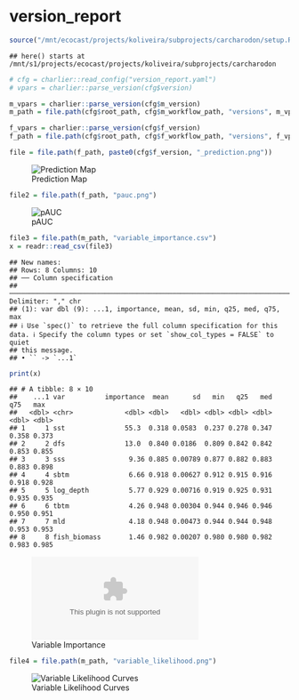 version_report
================

``` r
source("/mnt/ecocast/projects/koliveira/subprojects/carcharodon/setup.R")
```

    ## here() starts at /mnt/s1/projects/ecocast/projects/koliveira/subprojects/carcharodon

``` r
# cfg = charlier::read_config("version_report.yaml")
# vpars = charlier::parse_version(cfg$version)

m_vpars = charlier::parse_version(cfg$m_version)
m_path = file.path(cfg$root_path, cfg$m_workflow_path, "versions", m_vpars[["major"]], m_vpars[["minor"]], cfg$m_version)

f_vpars = charlier::parse_version(cfg$f_version)
f_path = file.path(cfg$root_path, cfg$f_workflow_path, "versions", f_vpars[["major"]], f_vpars[["minor"]], cfg$f_version)
```

``` r
file = file.path(f_path, paste0(cfg$f_version, "_prediction.png"))
```

<figure>
<img
src="/mnt/s1/projects/ecocast/projects/koliveira/subprojects/carcharodon/workflows/forecast_workflow/versions/v01/0200/v01.0200.02/v01.0200.02_prediction.png"
alt="Prediction Map" />
<figcaption aria-hidden="true">Prediction Map</figcaption>
</figure>

``` r
file2 = file.path(f_path, "pauc.png")
```

<figure>
<img
src="/mnt/s1/projects/ecocast/projects/koliveira/subprojects/carcharodon/workflows/forecast_workflow/versions/v01/0200/v01.0200.02/pauc.png"
alt="pAUC" />
<figcaption aria-hidden="true">pAUC</figcaption>
</figure>

``` r
file3 = file.path(m_path, "variable_importance.csv")
x = readr::read_csv(file3)
```

    ## New names:
    ## Rows: 8 Columns: 10
    ## ── Column specification
    ## ──────────────────────────────────────────────────────────────────────────────────────────────────────────────────────── Delimiter: "," chr
    ## (1): var dbl (9): ...1, importance, mean, sd, min, q25, med, q75, max
    ## ℹ Use `spec()` to retrieve the full column specification for this data. ℹ Specify the column types or set `show_col_types = FALSE` to quiet
    ## this message.
    ## • `` -> `...1`

``` r
print(x)
```

    ## # A tibble: 8 × 10
    ##    ...1 var          importance  mean      sd   min   q25   med   q75   max
    ##   <dbl> <chr>             <dbl> <dbl>   <dbl> <dbl> <dbl> <dbl> <dbl> <dbl>
    ## 1     1 sst               55.3  0.318 0.0583  0.237 0.278 0.347 0.358 0.373
    ## 2     2 dfs               13.0  0.840 0.0186  0.809 0.842 0.842 0.853 0.855
    ## 3     3 sss                9.36 0.885 0.00789 0.877 0.882 0.883 0.883 0.898
    ## 4     4 sbtm               6.66 0.918 0.00627 0.912 0.915 0.916 0.918 0.928
    ## 5     5 log_depth          5.77 0.929 0.00716 0.919 0.925 0.931 0.935 0.935
    ## 6     6 tbtm               4.26 0.948 0.00304 0.944 0.946 0.946 0.950 0.951
    ## 7     7 mld                4.18 0.948 0.00473 0.944 0.944 0.948 0.953 0.953
    ## 8     8 fish_biomass       1.46 0.982 0.00207 0.980 0.980 0.982 0.983 0.985

<figure>
<embed
src="/mnt/s1/projects/ecocast/projects/koliveira/subprojects/carcharodon/workflows/modeling_workflow/versions/v01/020/v01.020.02/variable_importance.csv" />
<figcaption aria-hidden="true">Variable Importance</figcaption>
</figure>

``` r
file4 = file.path(m_path, "variable_likelihood.png")
```

<figure>
<img
src="/mnt/s1/projects/ecocast/projects/koliveira/subprojects/carcharodon/workflows/modeling_workflow/versions/v01/020/v01.020.02/variable_likelihood.png"
alt="Variable Likelihood Curves" />
<figcaption aria-hidden="true">Variable Likelihood Curves</figcaption>
</figure>
